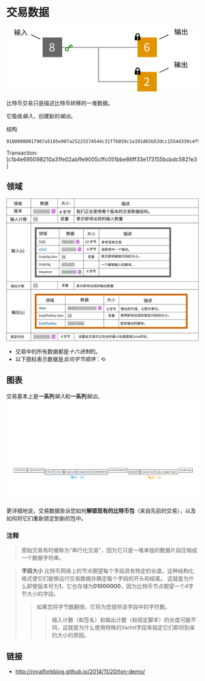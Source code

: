 # 交易数据
![Transaction Data-1.png](img/Transaction%20Data-1-svg.png)

比特币交易只是描述比特币转移的一堆数据。

它吸收*输入*，创建新的*输出*。

结构
```
01000000017967a5185e907a25225574544c31f7b059c1a191d65b53dcc1554d339c4f9efc010000006a47304402206a2eb16b7b92051d0fa38c133e67684ed064effada1d7f925c842da401d4f22702201f196b10e6e4b4a9fff948e5c5d71ec5da53e90529c8dbd122bff2b1d21dc8a90121039b7bcd0824b9a9164f7ba098408e63e5b7e3cf90835cceb19868f54f8961a825ffffffff014baf2100000000001976a914db4d1141d0048b1ed15839d0b7a4c488cd368b0e88ac00000000
```
Transaction: [c1b4e695098210a31fe02abffe9005cffc051bbe86ff33e173155bcbdc5821e3]

## 领域
![Transaction Data-3.png](img/Transaction%20Data-3.png)

* 交易中的所有数据都是*十六进制*的。
* 以下图标表示数据是*反向字节顺序*：⟲

## 图表
交易基本上是**一系列***输入*和**一系列***输出*。
![Transaction Data-2.png](img/Transaction%20Data-2%20(1).gif)

更详细地说，交易数据告诉您如何**解锁现有的比特币包**（来自先前的交易），以及如何将它们重新锁定到新的包中。

### 注释

>原始交易有时被称为“串行化交易”，因为它只是一堆单独的数据片段压缩成一个数据字符串。

>**字段大小**
比特币网络上的节点期望每个字段具有特定的长度。这种结构化格式使它们能够运行交易数据并确定每个字段的开头和结尾。
这就是为什么即使版本号为**1**，它也存储为**01000000**，因为比特币节点期望一个4字节大小的字段。
>>如果您将字节数翻倍，它将为您提供该字段中的字符数。
>>>输入计数（和签名）和输出计数（和锁定脚本）的长度可能不同，这就是为什么使用特殊的VarInt字段来指定它们即将到来的大小的原因。

## 链接
* http://royalforkblog.github.io/2014/11/20/txn-demo/